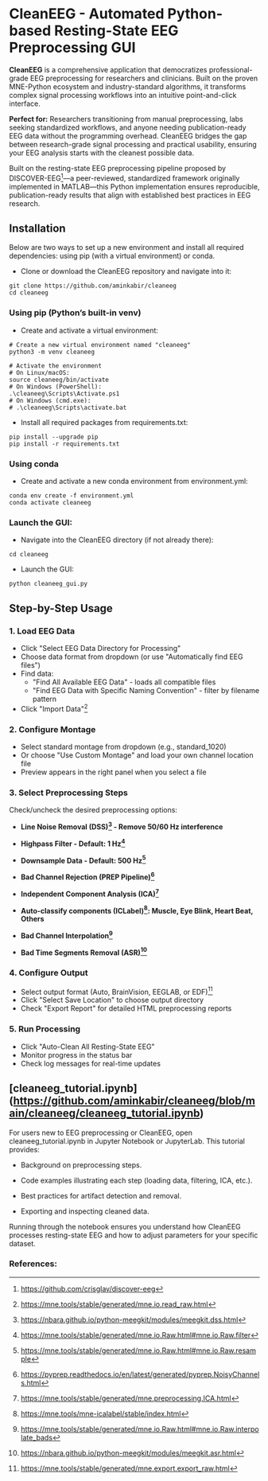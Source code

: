 # CleanEEG - Automated Python-based Resting-State EEG Preprocessing GUI
**CleanEEG** is a comprehensive application that democratizes professional-grade EEG preprocessing for researchers and clinicians. Built on the proven MNE-Python ecosystem and industry-standard algorithms, it transforms complex signal processing workflows into an intuitive point-and-click interface.

**Perfect for:** Researchers transitioning from manual preprocessing, labs seeking standardized workflows, and anyone needing publication-ready EEG data without the programming overhead. CleanEEG bridges the gap between research-grade signal processing and practical usability, ensuring your EEG analysis starts with the cleanest possible data.

Built on the resting-state EEG preprocessing pipeline proposed by DISCOVER-EEG[^1]—a peer-reviewed, standardized framework originally implemented in MATLAB—this Python implementation ensures reproducible, publication-ready results that align with established best practices in EEG research.

## Installation

Below are two ways to set up a new environment and install all required dependencies: using pip (with a virtual environment) or conda.

-  Clone or download the CleanEEG repository and navigate into it:

```
git clone https://github.com/aminkabir/cleaneeg
cd cleaneeg
```

### Using pip (Python’s built-in venv)

- Create and activate a virtual environment:

```
# Create a new virtual environment named "cleaneeg"
python3 -m venv cleaneeg

# Activate the environment
# On Linux/macOS:
source cleaneeg/bin/activate
# On Windows (PowerShell):
.\cleaneeg\Scripts\Activate.ps1
# On Windows (cmd.exe):
# .\cleaneeg\Scripts\activate.bat
```

- Install all required packages from requirements.txt:

```
pip install --upgrade pip
pip install -r requirements.txt
```

### Using conda

- Create and activate a new conda environment from environment.yml:

```
conda env create -f environment.yml
conda activate cleaneeg
```

### Launch the GUI:

- Navigate into the CleanEEG directory (if not already there):

```
cd cleaneeg
```

- Launch the GUI:

```
python cleaneeg_gui.py
```

## Step-by-Step Usage

### 1. Load EEG Data
- Click "Select EEG Data Directory for Processing"
- Choose data format from dropdown (or use "Automatically find EEG files")
- Find data:
  - "Find All Available EEG Data" - loads all compatible files
  - "Find EEG Data with Specific Naming Convention" - filter by filename pattern
- Click "Import Data"[^2]

### 2. Configure Montage
- Select standard montage from dropdown (e.g., standard_1020)
- Or choose "Use Custom Montage" and load your own channel location file
- Preview appears in the right panel when you select a file

### 3. Select Preprocessing Steps
Check/uncheck the desired preprocessing options:

- **Line Noise Removal (DSS)[^3] - Remove 50/60 Hz interference**

- **Highpass Filter - Default: 1 Hz[^4]**

- **Downsample Data - Default: 500 Hz[^5]**

- **Bad Channel Rejection (PREP Pipeline)[^6]**

- **Independent Component Analysis (ICA)[^7]**

- **Auto-classify components (ICLabel)[^8]: Muscle, Eye Blink, Heart Beat, Others**

- **Bad Channel Interpolation[^9]**

- **Bad Time Segments Removal (ASR)[^10]**

### 4. Configure Output
- Select output format (Auto, BrainVision, EEGLAB, or EDF)[^11]
- Click "Select Save Location" to choose output directory
- Check "Export Report" for detailed HTML preprocessing reports

### 5. Run Processing
- Click "Auto-Clean All Resting-State EEG"
- Monitor progress in the status bar
- Check log messages for real-time updates

## [cleaneeg_tutorial.ipynb] (https://github.com/aminkabir/cleaneeg/blob/main/cleaneeg/cleaneeg_tutorial.ipynb)

For users new to EEG preprocessing or CleanEEG, open cleaneeg_tutorial.ipynb in Jupyter Notebook or JupyterLab. This tutorial provides:

- Background on preprocessing steps.

- Code examples illustrating each step (loading data, filtering, ICA, etc.).

- Best practices for artifact detection and removal.

- Exporting and inspecting cleaned data.

Running through the notebook ensures you understand how CleanEEG processes resting-state EEG and how to adjust parameters for your specific dataset.

### References:

[^1]: https://github.com/crisglav/discover-eeg

[^2]: https://mne.tools/stable/generated/mne.io.read_raw.html

[^3]: https://nbara.github.io/python-meegkit/modules/meegkit.dss.html

[^4]: https://mne.tools/stable/generated/mne.io.Raw.html#mne.io.Raw.filter

[^5]: https://mne.tools/stable/generated/mne.io.Raw.html#mne.io.Raw.resample

[^6]: https://pyprep.readthedocs.io/en/latest/generated/pyprep.NoisyChannels.html

[^7]: https://mne.tools/stable/generated/mne.preprocessing.ICA.html

[^8]: https://mne.tools/mne-icalabel/stable/index.html

[^9]: https://mne.tools/stable/generated/mne.io.Raw.html#mne.io.Raw.interpolate_bads

[^10]: https://nbara.github.io/python-meegkit/modules/meegkit.asr.html

[^11]: https://mne.tools/stable/generated/mne.export.export_raw.html
